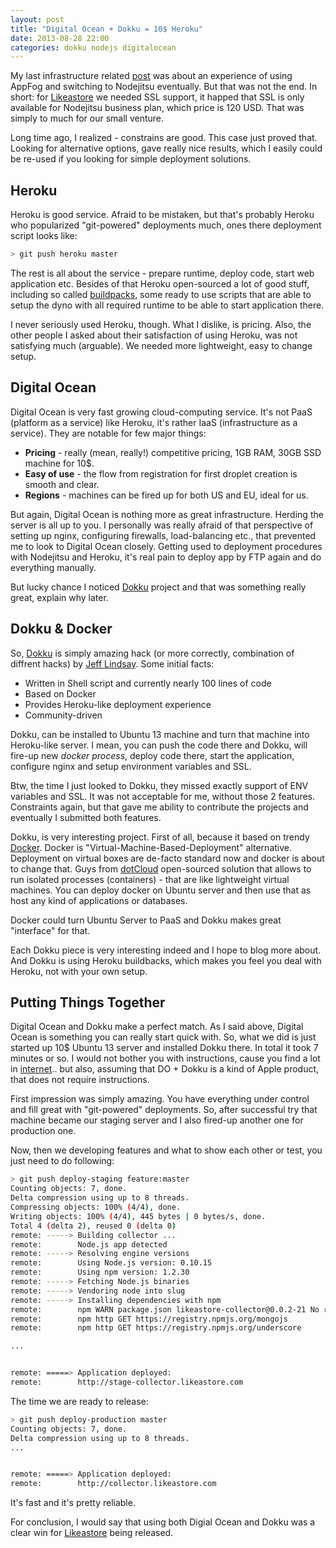 ```yaml
---
layout: post
title: "Digital Ocean + Dokku = 10$ Heroku"
date: 2013-08-28 22:00
categories: dokku nodejs digitalocean
---
```


My last infrastructure related [post](http://beletsky.net/2013/07/why-we-moved-from-appfog-to-nodejitsu.html) was about an experience of using AppFog and switching to Nodejitsu eventually. But that was not the end. In short: for [Likeastore](https://likeastore.com/) we needed SSL support, it happed that SSL is only available for Nodejitsu business plan, which price is 120 USD. That was simply to much for our small venture.

Long time ago, I realized - constrains are good. This case just proved that. Looking for alternative options, gave really nice results, which I easily could be re-used if you looking for simple deployment solutions.

<!-- More -->
## Heroku

Heroku is good service. Afraid to be mistaken, but that's probably Heroku who popularized "git-powered" deployments much, ones there deployment script looks like:

```bash
> git push heroku master
```

The rest is all about the service - prepare runtime, deploy code, start web application etc. Besides of that Heroku open-sourced a lot of good stuff, including so called [buildpacks](https://devcenter.heroku.com/articles/buildpacks), some ready to use scripts that are able to setup the dyno with all required runtime to be able to start application there.

I never seriously used Heroku, though. What I dislike, is pricing. Also, the other people I asked about their satisfaction of using Heroku, was not satisfying much (arguable). We needed more lightweight, easy to change setup.

## Digital Ocean

Digital Ocean is very fast growing cloud-computing service. It's not PaaS (platform as a service) like Heroku, it's rather IaaS (infrastructure as a service). They are notable for few major things:

* **Pricing** - really (mean, really!) competitive pricing, 1GB RAM, 30GB SSD machine for 10$.
* **Easy of use** - the flow from registration for first droplet creation is smooth and clear.
* **Regions** - machines can be fired up for both US and EU, ideal for us.

But again, Digital Ocean is nothing more as great infrastructure. Herding the server is all up to you. I personally was really afraid of that perspective of setting up nginx, configuring firewalls, load-balancing etc., that prevented me to look to Digital Ocean closely. Getting used to deployment procedures with Nodejitsu and Heroku, it's real pain to deploy app by FTP again and do everything manually.

But lucky chance I noticed [Dokku](https://github.com/progrium/dokku) project and that was something really great, explain why later.

## Dokku & Docker

So, [Dokku](https://github.com/progrium/dokku) is simply amazing hack (or more correctly, combination of diffrent hacks) by [Jeff Lindsay](https://github.com/progrium). Some initial facts:

* Written in Shell script and currently nearly 100 lines of code
* Based on Docker
* Provides Heroku-like deployment experience
* Community-driven

Dokku, can be installed to Ubuntu 13 machine and turn that machine into Heroku-like server. I mean, you can push the code there and Dokku, will fire-up new *docker process*, deploy code there, start the application, configure nginx and setup environment variables and SSL.

Btw, the time I just looked to Dokku, they missed exactly support of ENV variables and SSL. It was not acceptable for me, without those 2 features. Constraints again, but that gave me ability to contribute the projects and eventually I submitted both features.

Dokku, is very interesting project. First of all, because it based on trendy [Docker](http://www.docker.io/). Docker is "Virtual-Machine-Based-Deployment" alternative. Deployment on virtual boxes are de-facto standard now and docker is about to change that. Guys from [dotCloud](https://www.dotcloud.com/) open-sourced solution that allows to run isolated processes (containers) - that are like lightweight virtual machines. You can deploy docker on Ubuntu server and then use that as host any kind of applications or databases.

Docker could turn Ubuntu Server to PaaS and Dokku makes great "interface" for that.

Each Dokku piece is very interesting indeed and I hope to blog more about. And Dokku is using Heroku buildbacks, which makes you feel you deal with Heroku, not with your own setup.

## Putting Things Together

Digital Ocean and Dokku make a perfect match. As I said above, Digital Ocean is something you can really start quick with. So, what we did is just started up 10$ Ubuntu 13 server and installed Dokku there. In total it took 7 minutes or so. I would not bother you with instructions, cause you find a lot in [internet](https://medium.com/code-adventures/438bce155dcb).. but also, assuming that DO + Dokku is a kind of Apple product, that does not require instructions.

First impression was simply amazing. You have everything under control and fill great with "git-powered" deployments. So, after successful try that machine became our staging server and I also fired-up another one for production one.

Now, then we developing features and what to show each other or test, you just need to do following:

```bash
> git push deploy-staging feature:master
Counting objects: 7, done.
Delta compression using up to 8 threads.
Compressing objects: 100% (4/4), done.
Writing objects: 100% (4/4), 445 bytes | 0 bytes/s, done.
Total 4 (delta 2), reused 0 (delta 0)
remote: -----> Building collector ...
remote:        Node.js app detected
remote: -----> Resolving engine versions
remote:        Using Node.js version: 0.10.15
remote:        Using npm version: 1.2.30
remote: -----> Fetching Node.js binaries
remote: -----> Vendoring node into slug
remote: -----> Installing dependencies with npm
remote:        npm WARN package.json likeastore-collector@0.0.2-21 No repository field.
remote:        npm http GET https://registry.npmjs.org/mongojs
remote:        npm http GET https://registry.npmjs.org/underscore

...


remote: =====> Application deployed:
remote:        http://stage-collector.likeastore.com
```

The time we are ready to release:

```bash
> git push deploy-production master
Counting objects: 7, done.
Delta compression using up to 8 threads.
...


remote: =====> Application deployed:
remote:        http://collector.likeastore.com
```



It's fast and it's pretty reliable.

For conclusion, I would say that using both Digial Ocean and Dokku was a clear win for [Likeastore](https://likeastore.com/) being released.
